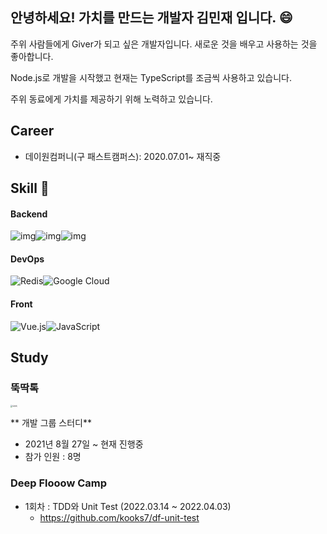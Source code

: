 ## 안녕하세요! 가치를 만드는 개발자 김민재 입니다. :smile:

주위 사람들에게 Giver가 되고 싶은 개발자입니다. 새로운 것을 배우고 사용하는 것을 좋아합니다.

Node.js로 개발을 시작했고 현재는 TypeScript를 조금씩 사용하고 있습니다.

주위 동료에게 가치를 제공하기 위해 노력하고 있습니다.

## Career

* 데이원컴퍼니(구 패스트캠퍼스): 2020.07.01~ 재직중

## Skill :hammer: 

#### Backend


![img](https://img.shields.io/badge/TypeScript-007ACC?style=for-the-badge&logo=typescript&logoColor=white)![img](https://img.shields.io/badge/Node.js-43853D?style=for-the-badge&logo=node.js&logoColor=white)![img](https://camo.githubusercontent.com/c1fc168684171582321954905e8b9dc4f59810243ed85e645f3b7938ee3145cb/68747470733a2f2f696d672e736869656c64732e696f2f62616467652f6d7973716c2d3434373941313f7374796c653d666f722d7468652d6261646765266c6f676f3d6d7973716c266c6f676f436f6c6f723d7768697465)

#### DevOps

![Redis](https://img.shields.io/badge/redis-%23DD0031.svg?style=for-the-badge&logo=redis&logoColor=white)![Google Cloud](https://img.shields.io/badge/GoogleCloud-%234285F4.svg?style=for-the-badge&logo=google-cloud&logoColor=white)

#### Front

![Vue.js](https://img.shields.io/badge/vuejs-%2335495e.svg?style=for-the-badge&logo=vuedotjs&logoColor=%234FC08D)![JavaScript](https://img.shields.io/badge/javascript-%23323330.svg?style=for-the-badge&logo=javascript&logoColor=%23F7DF1E)



## Study

### 뚝딱톡

 <img src="https://user-images.githubusercontent.com/47456161/160606613-282aeee0-2c19-4ea8-ba37-ad2ed28ba101.png" alt="뚝딱톡" style="zoom:20%;" /> 

** 개발 그룹 스터디**

* 2021년 8월 27일 ~ 현재 진행중
* 참가 인원 : 8명



### Deep Flooow Camp

* 1회차 : TDD와 Unit Test (2022.03.14 ~ 2022.04.03)
  * https://github.com/kooks7/df-unit-test





